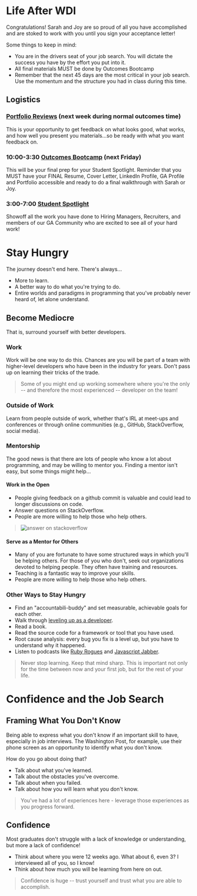 # Life After WDI

Congratulations!  Sarah and Joy are so proud of all you have accomplished and are stoked to work with you until you sign your acceptance letter! 

Some things to keep in mind: 
 - You are in the drivers seat of your job search.  You will dictate the success you have by the effort you put into it. 
 - All final materials MUST be done by Outcomes Bootcamp 
 - Remember that the next 45 days are the most critical in your job search.  Use the momentum and the structure you had in class during this time. 


## Logistics

### [Portfolio Reviews](https://github.com/ga-dc/outcomes/tree/master/roadmap/week13) (next week during normal outcomes time) 

This is your opportunity to get feedback on what looks good, what works, and how well you present you materials...so be ready with what you want feedback on. 

### 10:00-3:30 [Outcomes Bootcamp](https://github.com/ga-dc/outcomes/blob/master/roadmap/Outcomes%20Bootcamp/readme.md) (next Friday)

This will be your final prep for your Student Spotlight. Reminder that you MUST have your FINAL Resume, Cover Letter, LinkedIn Profile, GA Profile and Portfolio accessible and ready to do a final walkthrough with Sarah or Joy. 

### 3:00-7:00 [Student Spotlight](https://github.com/ga-dc/outcomes/blob/master/roadmap/Student%20Spotlight/readme.md)

Showoff all the work you have done to Hiring Managers, Recruiters, and members of our GA Community who are excited to see all of your hard work!

# Stay Hungry

The journey doesn't end here. There's always...
* More to learn.
* A better way to do what you're trying to do.
* Entire worlds and paradigms in programming that you've probably never heard of, let alone understand.

## Become Mediocre

That is, surround yourself with better developers.

### Work

Work will be one way to do this. Chances are you will be part of a team with higher-level developers who have been in the industry for years. Don't pass up on learning their tricks of the trade.

> Some of you might end up working somewhere where you're the only -- and therefore the most experienced -- developer on the team!

### Outside of Work

Learn from people outside of work, whether that's IRL at meet-ups and conferences or through online communities (e.g., GitHub, StackOverflow, social media).

### Mentorship

The good news is that there are lots of people who know a lot about programming, and may be willing to mentor you. Finding a mentor isn't easy, but some things might help...

#### Work in the Open

* People giving feedback on a github commit is valuable and could lead to longer discussions on code.
* Answer questions on StackOverflow.
* People are more willing to help those who help others.

> ![answer on stackoverflow](https://pbs.twimg.com/media/CpC4vBUVIAA2_PB.jpg)

#### Serve as a Mentor for Others

* Many of you are fortunate to have some structured ways in which you'll be helping others. For those of you who don't, seek out organizations devoted to helping people. They often have training and resources.
* Teaching is a fantastic way to improve your skills.
* People are more willing to help those who help others.


### Other Ways to Stay Hungry

* Find an "accountabili-buddy" and set measurable, achievable goals for each other.
* Walk through [leveling up as a developer](http://jasonrudolph.com/blog/2011/08/09/programming-achievements-how-to-level-up-as-a-developer/).
* Read a book.
* Read the source code for a framework or tool that you have used.
* Root cause analysis: every bug you fix is a level up, but you have to understand why it happened.
* Listen to podcasts like [Ruby Rogues](https://devchat.tv/ruby-rogues) and [Javascript Jabber](https://devchat.tv/js-jabber).

> Never stop learning. Keep that mind sharp. This is important not only for the time between now and your first job, but for the rest of your life.

# Confidence and the Job Search

## Framing What You Don't Know

Being able to express what you don't know if an important skill to have, especially in job interviews. The Washington Post, for example, use their phone screen as an opportunity to identify what you don't know.

How do you go about doing that?
* Talk about what you've learned.
* Talk about the obstacles you've overcome.
* Talk about when you failed.
* Talk about how you will learn what you don't know.

> You've had a lot of experiences here - leverage those experiences as you progress forward.

## Confidence

Most graduates don't struggle with a lack of knowledge or understanding, but more a lack of confidence!
* Think about where you were 12 weeks ago. What about 6, even 3? I interviewed all of you, so I know!
* Think about how much you will be learning from here on out.

> Confidence is huge -- trust yourself and trust what you are able to accomplish.
